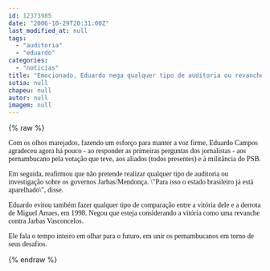 ```yaml
---
id: 12373985
date: "2006-10-29T20:31:00Z"
last_modified_at: null
tags:
  - "auditoria"
  - "eduardo"
categories:
  - "noticias"
title: "Emocionado, Eduardo nega qualquer tipo de auditoria ou revanche"
sutia: null
chapeu: null
autor: null
imagem: null
---
```

{% raw %}
<p><P><FONT face=Verdana>Com os olhos marejados, fazendo um esforço para manter a voz firme, Eduardo Campos agradeceu agora há pouco -&nbsp;ao responder as primeiras perguntas dos jornalistas -&nbsp;aos pernambucano pela votação que teve, aos aliados (todos presentes) e à militância do PSB.</FONT></P></p>
<p><P><FONT face=Verdana>Em seguida, reafirmou que não pretende realizar qualquer tipo de auditoria ou investigação sobre os governos Jarbas/Mendonça. \"Para isso o estado brasileiro já está aparelhado\", disse.</FONT></P></p>
<p><P><FONT face=Verdana>Eduardo evitou também fazer qualquer tipo de comparação entre a vitória dele e a derrota de Miguel Arraes, em 1998. Negou que esteja considerando a vitória como uma revanche contra Jarbas Vasconcelos.</FONT></P></p>
<p><P><FONT face=Verdana>Ele fala o tempo inteiro em olhar para o futuro, em unir os pernambucanos em torno de seus desafios.</FONT></P> </p>
{% endraw %}